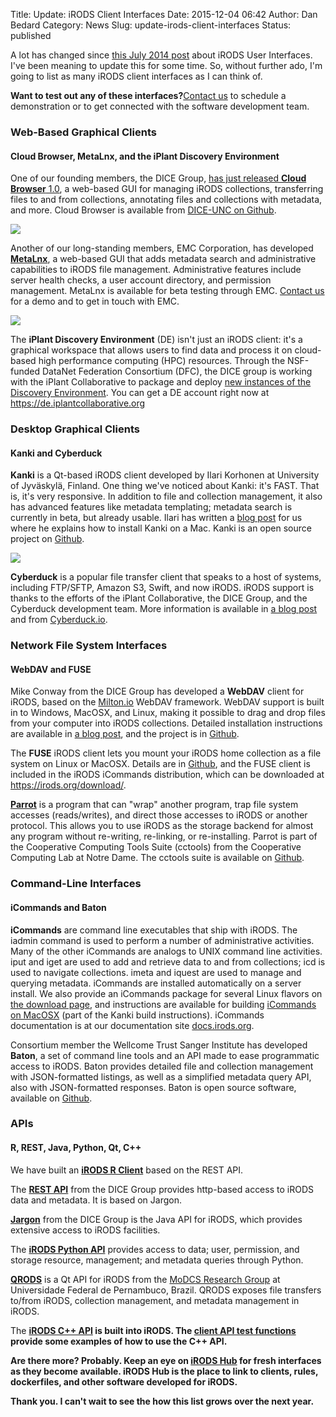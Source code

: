 Title: Update: iRODS Client Interfaces
Date: 2015-12-04 06:42
Author: Dan Bedard
Category: News
Slug: update-irods-client-interfaces
Status: published

A lot has changed since [this July 2014
post](https://irods.org/2014/07/irods-user-interfaces/) about iRODS User
Interfaces. I've been meaning to update this for some time. So, without
further ado, I'm going to list as many iRODS client interfaces as I can
think of.
<!--more-->

**Want to test out any of these interfaces?**[Contact
us](https://irods.org/contact/) to schedule a demonstration or to get
connected with the software development team.

### Web-Based Graphical Clients

#### Cloud Browser, MetaLnx, and the iPlant Discovery Environment

One of our founding members, the DICE Group, [has just released **Cloud
Browser**
1.0](https://irods.org/2015/12/dfc-irods-cloud-browser-v1-0-0-released/),
a web-based GUI for managing iRODS collections, transferring files to
and from collections, annotating files and collections with metadata,
and more. Cloud Browser is available from [DICE-UNC on
Github](https://github.com/DICE-UNC/irods-cloud-browser).

<div class="full_image"><img src="{filename}/uploads/2015/12/image.png" /></div>

Another of our long-standing members, EMC Corporation, has developed
**[MetaLnx]({filename}/uploads/2015/06/Worth-MetaLnx.pdf)**,
a web-based GUI that adds metadata search and administrative
capabilities to iRODS file management. Administrative features include
server health checks, a user account directory, and permission
management. MetaLnx is available for beta testing through EMC. [Contact
us](http://irods.org/contact/) for a demo and to get in touch with EMC.

<div class="full_image"><img src="{filename}/uploads/2015/12/MetaLnx-Screenshot.png" /></div>

The **iPlant Discovery Environment** (DE) isn't just an iRODS client:
it's a graphical workspace that allows users to find data and process it
on cloud-based high performance computing (HPC) resources. Through the
NSF-funded DataNet Federation Consortium (DFC), the DICE group is
working with the iPlant Collaborative to package and deploy [new
instances of the Discovery
Environment](https://groups.google.com/d/msg/iROD-Chat/zFgtbYrsEAg/lkDmdwuKAQAJ).
You can get a DE account right now at
<https://de.iplantcollaborative.org>

### Desktop Graphical Clients

#### Kanki and Cyberduck

**Kanki** is a Qt-based iRODS client developed by Ilari Korhonen at
University of Jyväskylä, Finland. One thing we've noticed about Kanki:
it's FAST. That is, it's very responsive. In addition to file and
collection management, it also has advanced features like metadata
templating; metadata search is currently in beta, but already usable.
Ilari has written a [blog
post](https://irods.org/2015/10/native-gui-access-to-irods-on-a-mac-or-linux-desktop/)
for us where he explains how to install Kanki on a Mac. Kanki is an open
source project on [Github](https://github.com/ilarik/kanki-irodsclient).

<div class="full_image"><img src="{filename}/uploads/2015/12/kanki-screenshot.png" /></div>

**Cyberduck** is a popular file transfer client that speaks to a host of
systems, including FTP/SFTP, Amazon S3, Swift, and now iRODS. iRODS
support is thanks to the efforts of the iPlant Collaborative, the DICE
Group, and the Cyberduck development team. More information is available
in [a blog post](https://irods.org/2015/09/howtocyberduck/) and from
[Cyberduck.io](https://Cyberduck.io).

### Network File System Interfaces

#### WebDAV and FUSE

Mike Conway from the DICE Group has developed a **WebDAV** client for
iRODS, based on the [Milton.io](http://milton.io) WebDAV framework.
WebDAV support is built in to Windows, MacOSX, and Linux, making it
possible to drag and drop files from your computer into iRODS
collections. Detailed installation instructions are available in [a blog
post](https://irods.org/2015/04/how-to-drag-and-drop-access-to-irods-with-webdav/),
and the project is in
[Github](https://github.com/DICE-UNC/irods-webdav).

The **FUSE** iRODS client lets you mount your iRODS home collection as a
file system on Linux or MacOSX. Details are in
[Github](https://github.com/irods/irods/tree/master/iRODS/clients/fuse),
and the FUSE client is included in the iRODS iCommands distribution,
which can be downloaded at <https://irods.org/download/>.

**[Parrot](http://ccl.cse.nd.edu/software/parrot/)** is a program that
can "wrap" another program, trap file system accesses (reads/writes),
and direct those accesses to iRODS or another protocol. This allows you
to use iRODS as the storage backend for almost any program without
re-writing, re-linking, or re-installing. Parrot is part of the
Cooperative Computing Tools Suite (cctools) from the Cooperative
Computing Lab at Notre Dame. The cctools suite is available on
[Github](https://github.com/cooperative-computing-lab/cctools).

### Command-Line Interfaces

#### iCommands and Baton

**iCommands** are command line executables that ship with iRODS. The
iadmin command is used to perform a number of administrative activities.
Many of the other iCommands are analogs to UNIX command line activities.
iput and iget are used to add and retrieve data to and from collections;
icd is used to navigate collections. imeta and iquest are used to manage
and querying metadata. iCommands are installed automatically on a server
install. We also provide an iCommands package for several Linux flavors
on [the download page](https://irods.org/download/), and instructions
are available for building [iCommands on
MacOSX](http://irods.org/2015/10/native-gui-access-to-irods-on-a-mac-or-linux-desktop/)
(part of the Kanki build instructions). iCommands documentation is at
our documentation site
[docs.irods.org](https://docs.irods.org/master/icommands/user/).

Consortium member the Wellcome Trust Sanger Institute has developed
**Baton**, a set of command line tools and an API made to ease
programmatic access to iRODS. Baton provides detailed file and
collection management with JSON-formatted listings, as well as a
simplified metadata query API, also with JSON-formatted responses. Baton
is open source software, available on
[Github](https://github.com/wtsi-npg/baton).

### APIs

#### R, REST, Java, Python, Qt, C++

We have built an **[iRODS R
Client](https://github.com/irods/r-irodsclient)** based on the REST API.

The **[REST API](https://github.com/DICE-UNC/irods-rest)** from the DICE
Group provides http-based access to iRODS data and metadata. It is based
on Jargon.

**[Jargon](https://github.com/DICE-UNC/jargon)** from the DICE Group is
the Java API for iRODS, which provides extensive access to iRODS
facilities.

The **[iRODS Python API](https://github.com/irods/python-irodsclient)**
provides access to data; user, permission, and storage resource,
management; and metadata queries through Python.

**[QRODS](https://github.com/modcs/qrods)** is a Qt API for iRODS from
the [MoDCS Research Group](http://www.modcs.org/) at Universidade
Federal de Pernambuco, Brazil. QRODS exposes file transfers to/from
iRODS, collection management, and metadata management in iRODS.

The <strong>[iRODS C++
API](https://github.com/irods/irods/tree/master/iRODS/lib/) is built
into iRODS. The [client API test
functions](https://github.com/irods/irods/tree/master/iRODS/lib/test/src)
provide some examples of how to use the C++ API.

**Are there more?** Probably. Keep an eye on [iRODS
Hub](http://irods.org/hub) for fresh interfaces as they become
available. iRODS Hub is the place to link to clients, rules,
dockerfiles, and other software developed for iRODS.

Thank you. I can't wait to see the how this list grows over the next
year.
